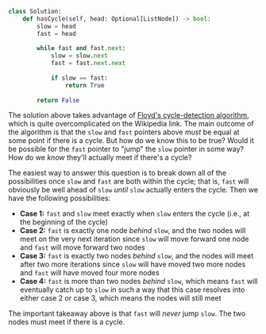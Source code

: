 ```python
class Solution:
    def hasCycle(self, head: Optional[ListNode]) -> bool:
        slow = head
        fast = head
        
        while fast and fast.next:
            slow = slow.next
            fast = fast.next.next
            
            if slow == fast:
                return True
            
        return False
```

The solution above takes advantage of [Floyd's cycle-detection algorithm](https://en.wikipedia.org/wiki/Cycle_detection#Floyd's_tortoise_and_hare), which is quite overcomplicated on the Wikipedia link. The main outcome of the algorithm is that the `slow` and `fast` pointers above *must* be equal at some point if there is a cycle. But how do we know this to be true? Would it be possible for the `fast` pointer to "jump" the `slow` pointer in some way? How do we *know* they'll actually meet if there's a cycle?

The easiest way to answer this question is to break down all of the possibilities once `slow` and `fast` are both within the cycle; that is, `fast` will obviously be well ahead of `slow` *until* `slow` actually enters the cycle. Then we have the following possibilities:

- **Case 1:** `fast` and `slow` meet exactly when `slow` enters the cycle (i.e., at the beginning of the cycle)
- **Case 2:** `fast` is exactly one node *behind* `slow`, and the two nodes will meet on the very next iteration since `slow` will move forward one node and `fast` will move forward two nodes
- **Case 3:** `fast` is exactly two nodes *behind* `slow`, and the nodes will meet after two more iterations since `slow` will have moved two more nodes and `fast` will have moved four more nodes
- **Case 4:** `fast` is more than two nodes *behind* `slow`, which means `fast` will eventually catch up to `slow` in such a way that this case resolves into either case 2 or case 3, which means the nodes will still meet

The important takeaway above is that `fast` will *never* jump `slow`. The two nodes must meet if there is a cycle.